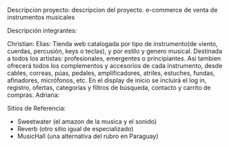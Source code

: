 Descripcion proyecto: descripcion del proyecto.
e-commerce de venta de instrumentos musicales

Descripción integrantes:

Christian:
Elias: Tienda web catalogada por tipo de instrumento(de viento, cuerdas, percusión, keys o teclas), y por estilo y genero musical. Destinada a todos los artistas: profesionales, emergentes o principiantes. Así tambien ofrecerá todos los complementos y accesorios de cada instrumento, desde cables, correas, púas, pedales, amplificadores, atriles, estuches, fundas, afinadores, micrófonos, etc. En el display de inicio se incluirá el log in, registro, ofertas, categorías y filtros de búsqueda, contacto y carrito de compras.
Adriana:

Sitios de Referencia:
- Sweetwater (el amazon de la musica y el sonido) 
- Reverb (otro sitio igual de especializado)
- MusicHall (una alternativa del rubro en Paraguay)



